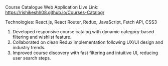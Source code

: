 Course Catalogue Web Application
Live Link: https://rishikeshh08.github.io/Courses-Catalog/

Technologies: React.js, React Router, Redux, JavaScript, Fetch API, CSS3
1. Developed responsive course catalog with dynamic category-based filtering and wishlist feature.
2. Collaborated on clean Redux implementation following UX/UI design and industry trends.
3. Improved course discovery with fast filtering and intuitive UI, reducing user search steps. 
